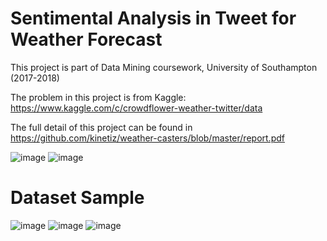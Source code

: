 # Sentimental Analysis in Tweet for Weather Forecast

This project is part of Data Mining coursework, University of Southampton (2017-2018)

The problem in this project is from Kaggle: https://www.kaggle.com/c/crowdflower-weather-twitter/data

The full detail of this project can be found in https://github.com/kinetiz/weather-casters/blob/master/report.pdf

![image](https://user-images.githubusercontent.com/29846375/42545411-a7ca5286-84af-11e8-9659-9c8c80b25f9e.png)
![image](https://user-images.githubusercontent.com/29846375/42545335-394def8e-84af-11e8-9059-0b25a7560d13.png)
# Dataset Sample
![image](https://user-images.githubusercontent.com/29846375/42545356-529f2304-84af-11e8-8e39-3db7989e230c.png)
![image](https://user-images.githubusercontent.com/29846375/42545395-937f8f1c-84af-11e8-96fd-4ea1efb25974.png)
![image](https://user-images.githubusercontent.com/29846375/42545384-76de0406-84af-11e8-8e73-e4ca39a3b6b0.png)
